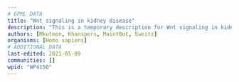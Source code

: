 ```yaml
---
# GPML DATA
title: "Wnt signaling in kidney disease"
description: "This is a temporary description for Wnt signaling in kidney disease"
authors: [Mkutmon, Khanspers, MaintBot, Eweitz]
organisms: [Homo sapiens]
# ADDITIONAL DATA
last-edited: 2021-05-09
communities: []
wpid: "WP4150"
---
```

